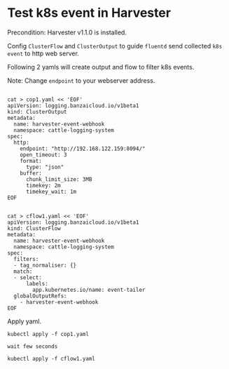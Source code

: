 
# Test k8s event in Harvester

Precondition: Harvester v1.1.0 is installed.

Config `ClusterFlow` and `ClusterOutput` to guide `fluentd` send collected `k8s event` to http web server.

Following 2 yamls will create output and flow to filter k8s events.

Note: Change `endpoint` to your webserver address.


```

cat > cop1.yaml << 'EOF'
apiVersion: logging.banzaicloud.io/v1beta1
kind: ClusterOutput
metadata:
  name: harvester-event-webhook
  namespace: cattle-logging-system
spec:
  http:
    endpoint: "http://192.168.122.159:8094/"
    open_timeout: 3
    format:
      type: "json"
    buffer:
      chunk_limit_size: 3MB
      timekey: 2m
      timekey_wait: 1m
EOF

```

```

cat > cflow1.yaml << 'EOF'
apiVersion: logging.banzaicloud.io/v1beta1
kind: ClusterFlow
metadata:
  name: harvester-event-webhook
  namespace: cattle-logging-system
spec:
  filters:
  - tag_normaliser: {}
  match:
  - select:
      labels:
        app.kubernetes.io/name: event-tailer
  globalOutputRefs:
    - harvester-event-webhook
EOF

```


Apply yaml.

```
kubectl apply -f cop1.yaml

wait few seconds

kubectl apply -f cflow1.yaml

```
